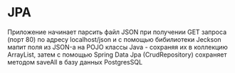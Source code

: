 # JPA

Приложение начинает парсить файл JSON при получении GET запроса (порт 80) по адресу localhost/json и с помощью бибилиотеки Jeckson мапит поля из JSON-а на POJO классы Java - сохраняя их в коллекцию ArrayList, затем с помощью Spring Data Jpa (CrudRepository) сохраняет методом saveAll в базу данных PostgresSQL 